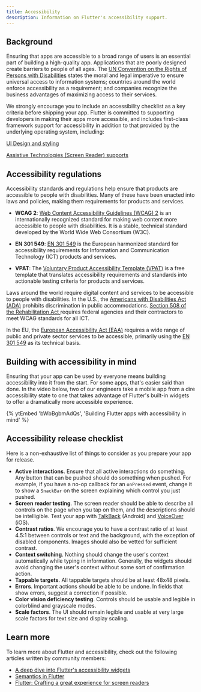 ```yaml
---
title: Accessibility
description: Information on Flutter's accessibility support.
---
```


## Background

Ensuring that apps are accessible to a broad range of users is an essential
part of building a high-quality app. Applications that are poorly
designed create barriers to people of all ages. The [UN Convention on
the Rights of Persons with Disabilities][CRPD] states the moral and legal
imperative to ensure universal access to information systems; countries
around the world enforce accessibility as a requirement; and companies
recognize the business advantages of maximizing access to their services.

We strongly encourage you to include an accessibility checklist
as a key criteria before shipping your app. Flutter is committed to
supporting developers in making their apps more accessible, and includes
first-class framework support for accessibility in addition to that
provided by the underlying operating system, including:

[UI Design and styling][]

[Assistive Technologies (Screen Reader) supports][]

[UI Design and styling]: /ui/accessibility/ui-design-and-styling
[Assistive Technologies (Screen Reader) supports]:/ui/accessibility/assistive-technologies

## Accessibility regulations

Accessibility standards and regulations help ensure that products are
accessible to people with disabilities. Many of these have been enacted into
laws and policies, making them requirements for products and services.

*   **WCAG 2**: [Web Content Accessibility Guidelines (WCAG) 2][] is an
internationally recognized standard for making web content more accessible
to people with disabilities. It is a stable, technical standard developed
by the World Wide Web Consortium (W3C).

*   **EN 301 549**: [EN 301 549][] is the European harmonized standard for
accessibility requirements for Information and Communication Technology (ICT)
products and services.

*   **VPAT**: The [Voluntary Product Accessibility Template (VPAT)][] is a
free template that translates accessibility requirements and standards into
 actionable testing criteria for products and services.

Laws around the world require digital content and services to be accessible
to people with disabilities.
In the U.S., the [Americans with Disabilities Act (ADA)][] prohibits
discrimination in public accommodations.
[Section 508 of the Rehabilitation Act ][] requires federal agencies and their
contractors to meet WCAG standards for all ICT. 

In the EU, the [European Accessibility Act (EAA)][] requires a wide range of
public and private sector services to be accessible, primarily using
the [EN 301 549][] as its technical basis.



[Web Content Accessibility Guidelines (WCAG) 2]: https://www.w3.org/WAI/standards-guidelines/wcag/
[EN 301 549]: https://www.etsi.org/deliver/etsi_en/301500_301599/301549/03.02.01_60/en_301549v030201p.pdf
[Voluntary Product Accessibility Template (VPAT)]: https://www.itic.org/policy/accessibility/vpat

[Americans with Disabilities Act (ADA)]: https://www.ada.gov/
[Section 508 of the Rehabilitation Act]: https://www.section508.gov/
[European Accessibility Act (EAA)]: https://commission.europa.eu/strategy-and-policy/policies/justice-and-fundamental-rights/disability/union-equality-strategy-rights-persons-disabilities-2021-2030/european-accessibility-act_en 


## Building with accessibility in mind

Ensuring that your app can be used by everyone means building accessibility
into it from the start. For some apps, that's easier said than done.
In the video below, two of our engineers take a mobile app from a dire
accessibility state to one that takes advantage of Flutter's built-in
widgets to offer a dramatically more accessible experience.

{% ytEmbed 'bWbBgbmAdQs', 'Building Flutter apps with accessibility in mind' %}


## Accessibility release checklist

Here is a non-exhaustive list of things to consider as you prepare your
app for release.

* **Active interactions**. Ensure that all active interactions do
  something. Any button that can
  be pushed should do something when pushed. For example, if you have a
  no-op callback for an `onPressed` event, change it to show a `SnackBar`
  on the screen explaining which control you just pushed.
* **Screen reader testing**. The screen reader should be able to
  describe all controls on the page when you tap on them, and the
  descriptions should be intelligible. Test your app with [TalkBack][]
  (Android) and [VoiceOver][] (iOS).
* **Contrast ratios**. We encourage you to have a contrast ratio of at
  least 4.5:1 between controls or text and the background, with the
  exception of disabled components. Images should also be vetted for
  sufficient contrast.
* **Context switching**. Nothing should change the user's context
  automatically while typing in information. Generally, the widgets
  should avoid changing the user's context without some sort of
  confirmation action.
* **Tappable targets**. All tappable targets should be at least 48x48 pixels.
* **Errors**. Important actions should be able to be undone. In fields
  that show errors, suggest a correction if possible.
* **Color vision deficiency testing**. Controls should be usable and
  legible in colorblind and grayscale modes.
* **Scale factors**. The UI should remain legible and usable at very
  large scale factors for text size and display scaling.

[TalkBack]: https://support.google.com/accessibility/android/answer/6283677?hl=en
[VoiceOver]: https://www.apple.com/lae/accessibility/iphone/vision/

## Learn more

To learn more about Flutter and accessibility, check out
the following articles written by community members:

* [A deep dive into Flutter's accessibility widgets][]
* [Semantics in Flutter][]
* [Flutter: Crafting a great experience for screen readers][]

[CRPD]: https://www.un.org/development/desa/disabilities/convention-on-the-rights-of-persons-with-disabilities/article-9-accessibility.html
[A deep dive into Flutter's accessibility widgets]: {{site.medium}}/flutter-community/a-deep-dive-into-flutters-accessibility-widgets-eb0ef9455bc
[Flutter: Crafting a great experience for screen readers]: https://blog.gskinner.com/archives/2022/09/flutter-crafting-a-great-experience-for-screen-readers.html
[Semantics in Flutter]: https://www.didierboelens.com/2018/07/semantics/
